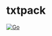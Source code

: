 # txtpack

[![Go](https://github.com/YonaFediverse/txtpack/actions/workflows/go.yml/badge.svg)](https://github.com/YonaFediverse/txtpack/actions/workflows/go.yml)
